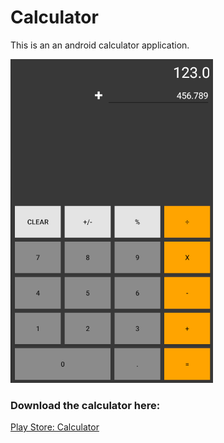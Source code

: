 # Calculator

This is an an android calculator application.

![alt text](https://github.com/aloychow/Calculator/blob/main/images/image_1.png "Calculator")

### Download the calculator here:
[Play Store: Calculator](https://play.google.com/store/apps/details?id=com.aloy.aloysiuschow.calculator)
